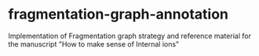 # fragmentation-graph-annotation
Implementation of Fragmentation graph strategy and reference material for the manuscript "How to make sense of Internal ions"
